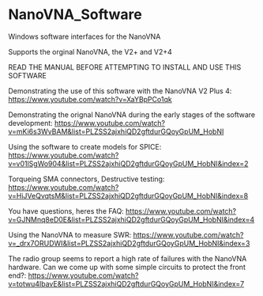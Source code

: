 # NanoVNA_Software

Windows software interfaces for the NanoVNA 

Supports the orginal NanoVNA, the V2+ and V2+4 

READ THE MANUAL BEFORE ATTEMPTING TO INSTALL AND USE THIS SOFTWARE

Demonstrating the use of this software with the NanoVNA V2 Plus 4: https://www.youtube.com/watch?v=XaYBpPCo1qk

Demonstrating the orignal NanoVNA during the early stages of the software development: https://www.youtube.com/watch?v=mKi6s3WvBAM&list=PLZSS2ajxhiQD2gftdurGQoyGpUM_HobNI

Using the software to create models for SPICE: https://www.youtube.com/watch?v=v01lSgWo904&list=PLZSS2ajxhiQD2gftdurGQoyGpUM_HobNI&index=2

Torqueing SMA connectors, Destructive testing: https://www.youtube.com/watch?v=HiJVeQvqtsM&list=PLZSS2ajxhiQD2gftdurGQoyGpUM_HobNI&index=8

You have questions, heres the FAQ: https://www.youtube.com/watch?v=GJNMnq8eD0E&list=PLZSS2ajxhiQD2gftdurGQoyGpUM_HobNI&index=4

Using the NanoVNA to measure SWR: https://www.youtube.com/watch?v=_drx7ORUDWI&list=PLZSS2ajxhiQD2gftdurGQoyGpUM_HobNI&index=3

The radio group seems to report a high rate of failures with the NanoVNA hardware. Can we come up with some simple circuits to protect the front end?: https://www.youtube.com/watch?v=totwu4IbavE&list=PLZSS2ajxhiQD2gftdurGQoyGpUM_HobNI&index=7
